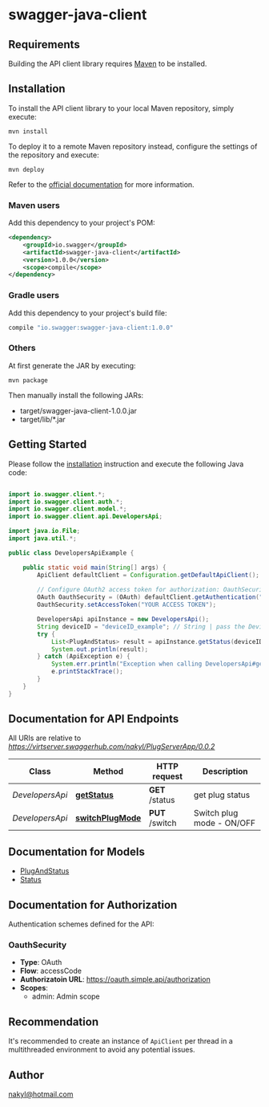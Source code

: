 # swagger-java-client

## Requirements

Building the API client library requires [Maven](https://maven.apache.org/) to be installed.

## Installation

To install the API client library to your local Maven repository, simply execute:

```shell
mvn install
```

To deploy it to a remote Maven repository instead, configure the settings of the repository and execute:

```shell
mvn deploy
```

Refer to the [official documentation](https://maven.apache.org/plugins/maven-deploy-plugin/usage.html) for more information.

### Maven users

Add this dependency to your project's POM:

```xml
<dependency>
    <groupId>io.swagger</groupId>
    <artifactId>swagger-java-client</artifactId>
    <version>1.0.0</version>
    <scope>compile</scope>
</dependency>
```

### Gradle users

Add this dependency to your project's build file:

```groovy
compile "io.swagger:swagger-java-client:1.0.0"
```

### Others

At first generate the JAR by executing:

    mvn package

Then manually install the following JARs:

* target/swagger-java-client-1.0.0.jar
* target/lib/*.jar

## Getting Started

Please follow the [installation](#installation) instruction and execute the following Java code:

```java

import io.swagger.client.*;
import io.swagger.client.auth.*;
import io.swagger.client.model.*;
import io.swagger.client.api.DevelopersApi;

import java.io.File;
import java.util.*;

public class DevelopersApiExample {

    public static void main(String[] args) {
        ApiClient defaultClient = Configuration.getDefaultApiClient();
        
        // Configure OAuth2 access token for authorization: OauthSecurity
        OAuth OauthSecurity = (OAuth) defaultClient.getAuthentication("OauthSecurity");
        OauthSecurity.setAccessToken("YOUR ACCESS TOKEN");

        DevelopersApi apiInstance = new DevelopersApi();
        String deviceID = "deviceID_example"; // String | pass the Device ID to get status
        try {
            List<PlugAndStatus> result = apiInstance.getStatus(deviceID);
            System.out.println(result);
        } catch (ApiException e) {
            System.err.println("Exception when calling DevelopersApi#getStatus");
            e.printStackTrace();
        }
    }
}

```

## Documentation for API Endpoints

All URIs are relative to *https://virtserver.swaggerhub.com/nakyl/PlugServerApp/0.0.2*

Class | Method | HTTP request | Description
------------ | ------------- | ------------- | -------------
*DevelopersApi* | [**getStatus**](docs/DevelopersApi.md#getStatus) | **GET** /status | get plug status
*DevelopersApi* | [**switchPlugMode**](docs/DevelopersApi.md#switchPlugMode) | **PUT** /switch | Switch plug mode - ON/OFF


## Documentation for Models

 - [PlugAndStatus](docs/PlugAndStatus.md)
 - [Status](docs/Status.md)


## Documentation for Authorization

Authentication schemes defined for the API:
### OauthSecurity

- **Type**: OAuth
- **Flow**: accessCode
- **Authorizatoin URL**: https://oauth.simple.api/authorization
- **Scopes**: 
  - admin: Admin scope


## Recommendation

It's recommended to create an instance of `ApiClient` per thread in a multithreaded environment to avoid any potential issues.

## Author

nakyl@hotmail.com


